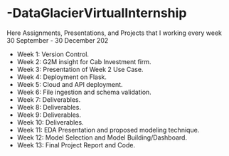 # -DataGlacierVirtualInternship
Here Assignments, Presentations, and Projects that I working every week 30 September - 30 December 202

- Week 1: Version Control.
- Week 2: G2M insight for Cab Investment firm.
- Week 3: Presentation of Week 2 Use Case.
- Week 4: Deployment on Flask.
- Week 5: Cloud and API deployment.
- Week 6: File ingestion and schema validation.
- Week 7: Deliverables.
- Week 8: Deliverables. 
- Week 9: Deliverables.
- Week 10: Deliverables.
- Week 11: EDA Presentation and proposed modeling technique.
- Week 12: Model Selection and Model Building/Dashboard.
- Week 13: Final Project Report and Code.
